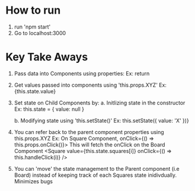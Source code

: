 # How to run

1. run 'npm start'
2. Go to localhost:3000

# Key Take Aways

1. Pass data into Components using properties:
   Ex: return <Square valuePassed={i} />

2. Get values passed into components using 'this.props.XYZ'
   Ex: {this.state.value}

3. Set state on Child Components by:
   a. Initlizing state in the constructor
   Ex: this.state = { value: null }

   b. Modifying state using 'this.setState()'
   Ex: this.setState({ value: 'X' })}

4. You can refer back to the parent component properties using this.props.XYZ
   Ex:
   On Square Component,
   onClick={() => this.props.onClick()}>
   This will fetch the onClick on the Board Component
   <Square
   value={this.state.squares[i]}
   onClick={() => this.handleClick(i)}
   />

5. You can 'move' the state management to the Parent component (i.e Board) instead of keeping track of each Squares state inidivdually. Minimizes bugs
